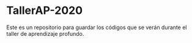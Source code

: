 # TallerAP-2020

Este es un repositorio para guardar los códigos que se verán durante el taller de aprendizaje profundo. 
